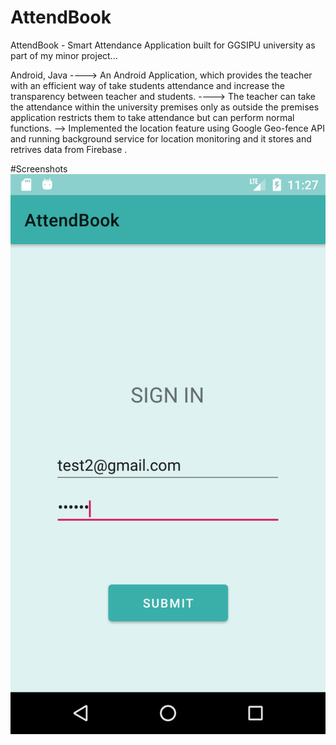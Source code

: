 # AttendBook
AttendBook - Smart Attendance Application built for GGSIPU university as part of my minor project...

Android, Java
---->  An Android Application, which provides the teacher with an
efficient way of take students attendance and increase the
transparency between teacher and students.
----> The teacher can take the attendance within the university premises
only as outside the premises application restricts them to take
attendance but can perform normal functions.
--> Implemented the location feature using Google Geo-fence API and
running background service for location monitoring and it stores
and retrives data from Firebase .

#Screenshots
![login](https://github.com/bharatkathuria/AttendBook/blob/master/Screenshots/Screenshot_1583344661.png?raw=true)
